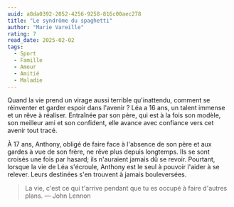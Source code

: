 ```yaml
---
uuid: a8da0392-2052-4256-9258-816c00aec278
title: "Le syndrôme du spaghetti"
author: "Marie Vareille"
rating: 7
read_date: 2025-02-02
tags:
  - Sport
  - Famille
  - Amour
  - Amitié
  - Maladie
---
```


Quand la vie prend un virage aussi terrible qu'inattendu, comment se réinventer et garder espoir dans l'avenir ?
Léa a 16 ans, un talent immense et un rêve à réaliser. Entraînée par son père, qui est à la fois son modèle, son meilleur ami et son confident, elle avance avec confiance vers cet avenir tout tracé.

À 17 ans, Anthony, obligé de faire face à l'absence de son père et aux gardes à vue de son frère, ne rêve plus depuis longtemps.
Ils se sont croisés une fois par hasard; ils n'auraient jamais dû se revoir.
Pourtant, lorsque la vie de Léa s'écroule, Anthony est le seul à pouvoir l'aider à se relever.
Leurs destinées s'en trouvent à jamais bouleversées.

> La vie, c'est ce qui t'arrive pendant que tu es occupé à faire d'autres plans.
— John Lennon